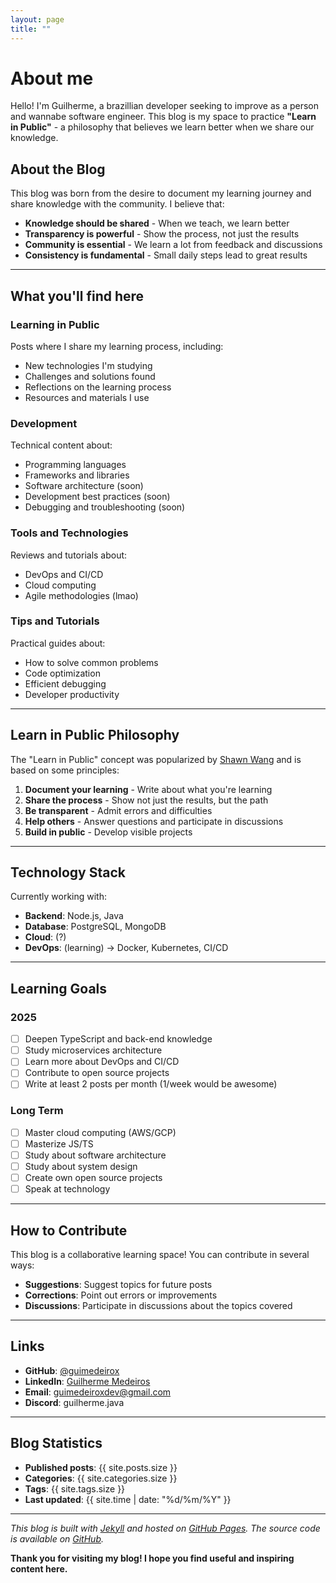 ```yaml
---
layout: page
title: ""
---
```


# About me

Hello! I'm Guilherme, a brazillian developer seeking to improve as a person and wannabe software engineer. This blog is my space to practice **"Learn in Public"** - a philosophy that believes we learn better when we share our knowledge.

## About the Blog

This blog was born from the desire to document my learning journey and share knowledge with the community. I believe that:

- **Knowledge should be shared** - When we teach, we learn better
- **Transparency is powerful** - Show the process, not just the results
- **Community is essential** - We learn a lot from feedback and discussions
- **Consistency is fundamental** - Small daily steps lead to great results

---

## What you'll find here

### Learning in Public
Posts where I share my learning process, including:
- New technologies I'm studying
- Challenges and solutions found
- Reflections on the learning process
- Resources and materials I use

### Development
Technical content about:
- Programming languages
- Frameworks and libraries
- Software architecture (soon)
- Development best practices (soon)
- Debugging and troubleshooting (soon)

### Tools and Technologies
Reviews and tutorials about:
- DevOps and CI/CD 
- Cloud computing
- Agile methodologies (lmao)

### Tips and Tutorials
Practical guides about:
- How to solve common problems
- Code optimization
- Efficient debugging
- Developer productivity

---

## Learn in Public Philosophy

The "Learn in Public" concept was popularized by [Shawn Wang](https://www.swyx.io/) and is based on some principles:

1. **Document your learning** - Write about what you're learning
2. **Share the process** - Show not just the results, but the path
3. **Be transparent** - Admit errors and difficulties
4. **Help others** - Answer questions and participate in discussions
5. **Build in public** - Develop visible projects

--- 

## Technology Stack

Currently working with:
- **Backend**: Node.js, Java
- **Database**: PostgreSQL, MongoDB
- **Cloud**: (?)
- **DevOps**: (learning) -> Docker, Kubernetes, CI/CD

--- 

## Learning Goals

### 2025
- [ ] Deepen TypeScript and back-end knowledge
- [ ] Study microservices architecture
- [ ] Learn more about DevOps and CI/CD
- [ ] Contribute to open source projects
- [ ] Write at least 2 posts per month (1/week would be awesome)

### Long Term
- [ ] Master cloud computing (AWS/GCP)
- [ ] Masterize JS/TS
- [ ] Study about software architecture
- [ ] Study about system design
- [ ] Create own open source projects
- [ ] Speak at technology 

--- 

## How to Contribute

This blog is a collaborative learning space! You can contribute in several ways:

- **Suggestions**: Suggest topics for future posts
- **Corrections**: Point out errors or improvements
- **Discussions**: Participate in discussions about the topics covered


--- 

## Links

- **GitHub**: [@guimedeirox](https://github.com/guimedeirox)
- **LinkedIn**: [Guilherme Medeiros](https://www.linkedin.com/in/guilherme-medeiros-9713a7236/)
- **Email**: guimedeiroxdev@gmail.com
- **Discord**: guilherme.java

--- 

## Blog Statistics

- **Published posts**: {{ site.posts.size }}
- **Categories**: {{ site.categories.size }}
- **Tags**: {{ site.tags.size }}
- **Last updated**: {{ site.time | date: "%d/%m/%Y" }}

---

*This blog is built with [Jekyll](https://jekyllrb.com/) and hosted on [GitHub Pages](https://pages.github.com/). The source code is available on [GitHub](https://github.com/guimedeirox/guimedeirox.github.io).*

**Thank you for visiting my blog! I hope you find useful and inspiring content here.** 